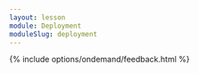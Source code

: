 ```yaml
---
layout: lesson
module: Deployment
moduleSlug: deployment
---
```


{% include options/ondemand/feedback.html %}